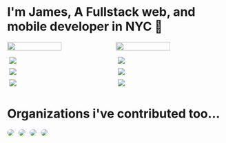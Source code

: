 # I'm James, A Fullstack web, and mobile developer in NYC 🌃 

<div style="width: 100%">
    <div style="display: flex; flex-direction: row; width: 100%">
        <img style="margin-bottom: 10px; width: 50%" src="https://github-readme-stats.vercel.app/api?username=jamesboyer92&count_private=true&show_icons=true&card_width=300&hide_border=true&theme=radical" />
        <img style="margin-bottom: 10px; width: 50%" src="https://github-readme-stats.vercel.app/api/top-langs/?username=jamesboyer92&layout=compact&langs_count=4&hide_border=true&theme=radical" />
    </div>
    <div style="display: flex; flex-direction: row; width: 100%; justify-content: center;">
        <div style="display: flex; flex-direction: column; justify-content: space-between; padding-bottom: 3px; width: 50%">
            <img style="margin: 5px;" src="https://github-readme-stats.vercel.app/api/pin/?username=jamesboyer92&repo=Animation-Design-Demo&theme=radical" />
            <img style="margin: 5px;" src="https://github-readme-stats.vercel.app/api/pin/?username=jamesboyer92&repo=Mobile_CV&theme=radical" />
            <img style="margin: 5px;" src="https://github-readme-stats.vercel.app/api/pin/?username=jamesboyer92&repo=SwiftUI-Tic-Tac-Toe&theme=radical" />
        </div>
        <div style="display: flex; flex-direction: column; justify-content: space-between; padding-bottom: 3px; width: 50%">
            <img style="margin: 5px;" src="https://github-readme-stats.vercel.app/api/pin/?username=jamesboyer92&repo=SwiftUI-List-components&theme=radical" />
            <img style="margin: 5px;"src="https://github-readme-stats.vercel.app/api/pin/?username=jamesboyer92&repo=Circles&theme=radical" />
            <img style="margin: 5px;" src="https://github-readme-stats.vercel.app/api/pin/?username=jamesboyer92&repo=django-blog&theme=radical" />
        </div>
    </div>
    <h1>Organizations i've contributed too...</h1>
    <div style="display: flex; flex-wrap: wrap; margin-bottom: 10px">
        <img style="border-radius: 20px; margin-right: 10px" src="https://avatars.githubusercontent.com/u/4390297?s=200&v=4" />
        <img style="border-radius: 20px; margin-right: 10px" src="https://avatars.githubusercontent.com/u/16691781?s=200&v=4" />
        <img style="border-radius: 20px; margin-right: 10px" src="https://avatars.githubusercontent.com/u/64280592?s=200&v=4" />
        <img style="border-radius: 20px; margin-right: 10px" src="https://avatars.githubusercontent.com/u/78454137?s=200&v=4" />
    </div>
</div>
